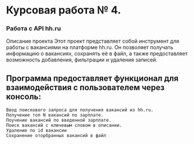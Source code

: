 # Курсовая работа № 4.
### Работа с API hh.ru

Описание проекта
Этот проект представляет собой инструмент для работы с вакансиями на платформе hh.ru.
Он позволяет получать информацию о вакансиях, сохранять её в файл, а также предоставляет возможность добавления, фильтрации и удаления записей.


## Программа предоставляет функционал для взаимодействия с пользователем через консоль:

    Ввод поискового запроса для получения вакансий из hh.ru.
    Получение топ N вакансий по зарплате.
    Поучение вакансий по введенной зарплате.
    Поиск вакансий с ключевым словом в описании.
    Удаление по id вакансии
    Сохранение оторбранных вакансий в файл
